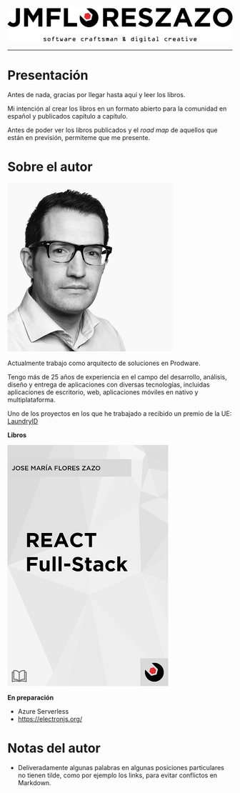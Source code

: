 ![JMFLORESZAZO.COM](/img/mylogo.png)

---

# Presentación

Antes de nada, gracias por llegar hasta aquí y leer los libros.

Mi intención al crear los libros en un formato abierto para la comunidad en español y publicados capítulo a capítulo.

Antes de poder ver los libros publicados y el *road map* de aquellos que están en previsión, permiteme que me presente.

# Sobre el autor

![Fotografía del autor](/img/mesquarebw.png)

Actualmente trabajo como arquitecto de soluciones en Prodware.

Tengo más de 25 años de experiencia en el campo del desarrollo, análisis, diseño y entrega de aplicaciones con diversas tecnologías, incluidas aplicaciones de escritorio, web, aplicaciones móviles en nativo y multiplataforma.



Uno de los proyectos en los que he trabajado a recibido un premio de la UE: [LaundryID](http://www.eesc.europa.eu/en/news-media/press-releases/european-civil-society-rewards-real-entrepreneurship-and-quality-employment-champions)

**Libros**

[![React Full-Stack](/img/react-full-stack.png)](https://github.com/jmfloreszazo/ebook/tree/master/react_full-stack)

**En preparación**

* Azure Serverless
* https://electronjs.org/

# Notas del autor

* Deliveradamente algunas palabras en algunas posiciones particulares no tienen tilde, como por ejemplo los links, para evitar conflictos en Markdown.
